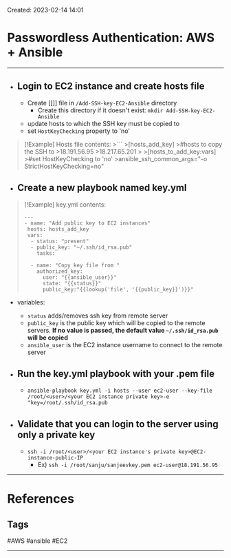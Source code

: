 Created: 2023-02-14 14:01
# Passwordless Authentication: AWS + Ansible
---
- ## Login to EC2 instance and create hosts file
	- Create [[]] file in `/Add-SSH-key-EC2-Ansible` directory
		- Create this directory if it doesn't exist: `mkdir Add-SSH-key-EC2-Ansible`
	- update hosts to which the SSH key must be copied to 
	- set `HostKeyChecking` property to 'no'
 >[!Example] Hosts file contents:
	>```
	>[hosts_add_key]
	>#hosts to copy the SSH to
	>18.191.56.95
	>18.217.65.201
	>
	>[hosts_to_add_key:vars]
	>#set HostKeyChecking to 'no'
	>ansible_ssh_common_args="-o StrictHostKeyChecking=no" 
 
  
- ## Create a new playbook named key.yml
>[!Example] key.yml contents:
>```
>---
>- name: "Add public key to EC2 instances"
>  hosts: hosts_add_key
>  vars:  
>   - status: "present"
>   - public_key: "~/.ssh/id_rsa.pub"
>     tasks:
> 
> 	- name: "Copy key file from "
> 	  authorized_key:
> 	    user: "{{ansible_user}}"
> 	    state: "{{status}}"
> 	    public_key:"{{lookup('file', '{{public_key}}')}}"	    

- variables:
	- `status` adds/removes ssh key from remote server
	- `public_key` is the public key which will be copied to the remote servers. **If no value is passed, the default value `~/.ssh/id_rsa.pub` will be copied**
	- `ansible_user` is the EC2 instance username to connect to the remote server

- ## Run the key.yml playbook with your .pem file 
	- `ansible-playbook key.yml -i hosts --user ec2-user --key-file /root/<user>/<your EC2 instance private key>-e "key=/root/.ssh/id_rsa.pub`

- ## Validate that you can login to the server using only a private key
	- `ssh -i /root/<user>/<your EC2 instance's private key>@EC2-instance-public-IP`
		- Ex) `ssh -i /root/sanju/sanjeevkey.pem ec2-user@18.191.56.95`

---
# References


## Tags
#AWS 
#ansible 
#EC2 

---
